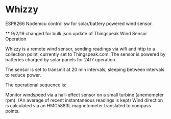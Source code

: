 # Whizzy
ESP8266 Nodemcu control sw for solar/battery powered wind sensor.

**  9/2/19   changed for bulk  json update of  Thingspeak
 Wind Sensor Operation

Whizzy is a remote wind sensor, sending readings via wifi  and http to a collection point, currently set to Thingspeak.com.
The sensor is powered by batteries charged by solar panels for 24/7 operation.
	
The sensor is set to transmit at 20 min intervals, sleeping between intervals to reduce power.

The operational sequence is:

Monitor windspeed via a hall-effect sensor on a small turbine (anemometer rpm). 
(An average of recent instantaneous readings is kept)
Wind direction is calculated via an HMC5883L magnetometer translated to compass points.

